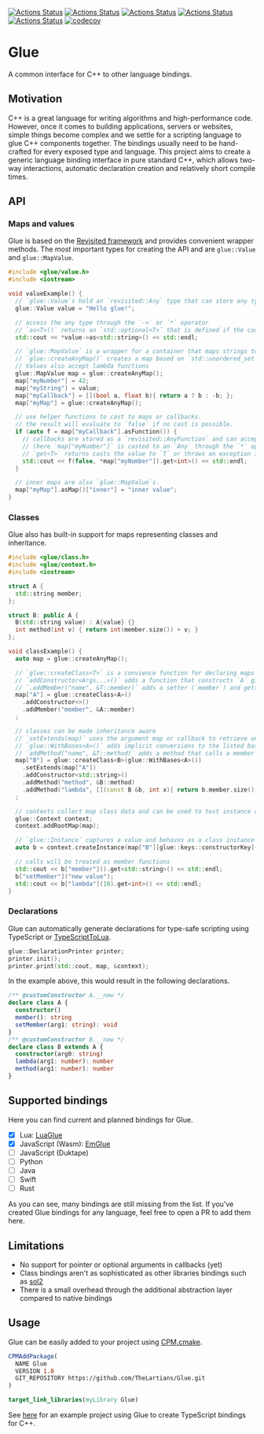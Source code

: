 [![Actions Status](https://github.com/TheLartians/Glue/workflows/MacOS/badge.svg)](https://github.com/TheLartians/Glue/actions)
[![Actions Status](https://github.com/TheLartians/Glue/workflows/Windows/badge.svg)](https://github.com/TheLartians/Glue/actions)
[![Actions Status](https://github.com/TheLartians/Glue/workflows/Ubuntu/badge.svg)](https://github.com/TheLartians/Glue/actions)
[![Actions Status](https://github.com/TheLartians/Glue/workflows/Style/badge.svg)](https://github.com/TheLartians/Glue/actions)
[![Actions Status](https://github.com/TheLartians/Glue/workflows/Install/badge.svg)](https://github.com/TheLartians/Glue/actions)
[![codecov](https://codecov.io/gh/TheLartians/Glue/branch/master/graph/badge.svg)](https://codecov.io/gh/TheLartians/Glue)

# Glue

A common interface for C++ to other language bindings.

## Motivation

C++ is a great language for writing algorithms and high-performance code. 
However, once it comes to building applications, servers or websites, simple things become complex and we settle for a scripting language to glue C++ components together.
The bindings usually need to be hand-crafted for every exposed type and language.
This project aims to create a generic language binding interface in pure standard C++, which allows two-way interactions, automatic declaration creation and relatively short compile times.

## API

### Maps and values

Glue is based on the [Revisited framework](https://github.com/thelartians/Revisited) and provides convenient wrapper methods.
The most important types for creating the API and are `glue::Value` and `glue::MapValue`.

```cpp
#include <glue/value.h>
#include <iostream>

void valueExample() {
  // `glue::Value`s hold an `revisited::Any` type that can store any type of value
  glue::Value value = "Hello glue!";

  // access the any type through the `->` or `*` operator
  // `as<T>()` returns an `std::optional<T>` that is defined if the cast is possible
  std::cout << *value->as<std::string>() << std::endl;

  // `glue::MapValue` is a wrapper for a container that maps strings to values
  // `glue::createAnyMap()` creates a map based on `std::unordered_set`
  // Values also accept lambda functions
  glue::MapValue map = glue::createAnyMap();
  map["myNumber"] = 42;
  map["myString"] = value;
  map["myCallback"] = [](bool a, float b){ return a ? b : -b; };
  map["myMap"] = glue::createAnyMap();

  // use helper functions to cast to maps or callbacks.
  // the result will evaluate to `false` if no cast is possible.
  if (auto f = map["myCallback"].asFunction()) {
    // callbacks are stored as a `revisited::AnyFunction` and can accept both values or `Any` arguments
    // (here `map["myNumber"]` is casted to an `Any` through the `*` operator)
    // `get<T>` returns casts the value to `T` or throws an exception if not possible
    std::cout << f(false, *map["myNumber"]).get<int>() << std::endl;
  }

  // inner maps are also `glue::MapValue`s.
  map["myMap"].asMap()["inner"] = "inner value";
}
```

### Classes

Glue also has built-in support for maps representing classes and inheritance.

```cpp
#include <glue/class.h>
#include <glue/context.h>
#include <iostream>

struct A {
  std::string member;
};

struct B: public A {
  B(std::string value) : A{value} {}
  int method(int v) { return int(member.size()) + v; }
};

void classExample() {
  auto map = glue::createAnyMap();

  // `glue::createClass<T>` is a convience function for declaring maps for class APIs
  // `addConstructor<Args...>()` adds a function that constructs `A` given the argument types `Args...`
  // `.addMember("name", &T::member)` adds a setter (`member`) and getter (`setMember`) function
  map["A"] = glue::createClass<A>()
    .addConstructor<>()
    .addMember("member", &A::member)
  ;

  // classes can be made inheritance aware
  // `setExtends(map)` uses the argument map or callback to retrieve undefined keys
  // `glue::WithBases<A>()` adds implicit conversions to the listed base classes
  // `addMethod("name", &T::method)` adds a method that calls a member function or lambda
  map["B"] = glue::createClass<B>(glue::WithBases<A>())
    .setExtends(map["A"])
    .addConstructor<std::string>()
    .addMethod("method", &B::method)
    .addMethod("lambda", [](const B &b, int x){ return b.member.size() + x; })
  ;

  // contexts collect map class data and can be used to test instance creation
  glue::Context context;
  context.addRootMap(map);

  // `glue::Instance` captures a value and behaves as a class instance
  auto b = context.createInstance(map["B"][glue::keys::constructorKey]("arg"));

  // calls will be treated as member functions
  std::cout << b["member"]().get<std::string>() << std::endl;
  b["setMember"]("new value");
  std::cout << b["lambda"](10).get<int>() << std::endl;
}
```

### Declarations

Glue can automatically generate declarations for type-safe scripting using TypeScript or [TypeScriptToLua](https://typescripttolua.github.io).

```cpp
glue::DeclarationPrinter printer;
printer.init();
printer.print(std::cout, map, &context);
```

In the example above, this would result in the following declarations.

```ts
/** @customConstructor A.__new */
declare class A {
  constructor()
  member(): string
  setMember(arg1: string): void
}
/** @customConstructor B.__new */
declare class B extends A {
  constructor(arg0: string)
  lambda(arg1: number): number
  method(arg1: number): number
}
```

## Supported bindings

Here you can find current and planned bindings for Glue.

- [x] Lua: [LuaGlue](https://github.com/TheLartians/LuaGlue)
- [x] JavaScript (Wasm): [EmGlue](https://github.com/TheLartians/EmGlue)
- [ ] JavaScript (Duktape)
- [ ] Python
- [ ] Java
- [ ] Swift
- [ ] Rust

As you can see, many bindings are still missing from the list.
If you've created Glue bindings for any language, feel free to open a PR to add them here.

## Limitations

- No support for pointer or optional arguments in callbacks (yet)
- Class bindings aren't as sophisticated as other libraries bindings such as [sol2](https://github.com/ThePhD/sol2)
- There is a small overhead through the additional abstraction layer compared to native bindings

## Usage

Glue can be easily added to your project using [CPM.cmake](https://github.com/TheLartians/CPM.cmake).

```cmake
CPMAddPackage(
  NAME Glue
  VERSION 1.0
  GIT_REPOSITORY https://github.com/TheLartians/Glue.git
)

target_link_libraries(myLibrary Glue)
```

See [here](https://github.com/TheLartians/TypeScriptXX) for an example project using Glue to create TypeScript bindings for C++.
